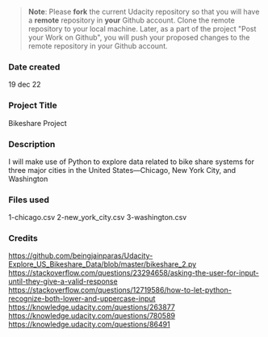>**Note**: Please **fork** the current Udacity repository so that you will have a **remote** repository in **your** Github account. Clone the remote repository to your local machine. Later, as a part of the project "Post your Work on Github", you will push your proposed changes to the remote repository in your Github account.

### Date created
19 dec 22

### Project Title
Bikeshare Project

### Description
I will make use of Python to explore data related to bike share systems for three major cities in the United States—Chicago, New York City, and Washington

### Files used
1-chicago.csv
2-new_york_city.csv
3-washington.csv

### Credits
https://github.com/beingjainparas/Udacity-Explore_US_Bikeshare_Data/blob/master/bikeshare_2.py
https://stackoverflow.com/questions/23294658/asking-the-user-for-input-until-they-give-a-valid-response
https://stackoverflow.com/questions/12719586/how-to-let-python-recognize-both-lower-and-uppercase-input
https://knowledge.udacity.com/questions/263877
https://knowledge.udacity.com/questions/780589
https://knowledge.udacity.com/questions/86491

